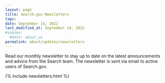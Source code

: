 ```yaml
---
layout: page
title: Search.gov Newsletters
tags: 
date: September 14, 2022
last_modified_at: September 14, 2022
#subnav:
  #data: about_us
permalink: about/updates/newsletters
---
```

Read our monthly newsletter to stay up to date on the latest announcements and advice from the Search team. The newsletter is sent via email to active users of Search.gov.

{% include newsletters.html %}